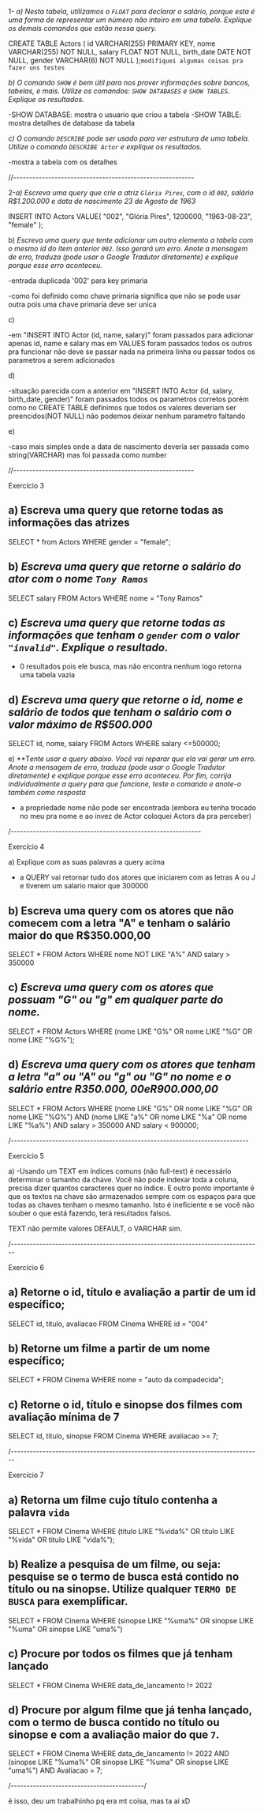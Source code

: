 1-
*a) Nesta tabela, utilizamos o `FLOAT` para declarar o salário, porque esta é uma forma de representar um número não inteiro em uma tabela. Explique os demais comandos que estão nessa query.*

CREATE TABLE Actors (
	id VARCHAR(255) PRIMARY KEY,
    nome VARCHAR(255) NOT NULL,
    salary FLOAT NOT NULL,
    birth_date DATE NOT NULL,
    gender VARCHAR(6) NOT NULL
);`modifiquei algumas coisas pra fazer uns testes`

*b) O comando `SHOW` é bem útil para nos prover informações sobre bancos, tabelas, e mais. Utilize os comandos: `SHOW DATABASES` e `SHOW TABLES`. Explique os resultados.*

-SHOW DATABASE: mostra o usuario que criou a tabela
-SHOW TABLE: mostra detalhes de database da tabela

*c) O comando `DESCRIBE` pode ser usado para ver estrutura de uma tabela. Utilize o comando  `DESCRIBE Actor` e explique os resultados.*

-mostra a tabela com os detalhes



//---------------------------------------------------------




2-*a) Escreva uma query que crie a atriz `Glória Pires`, com o id `002`, salário R$1.200.000 e data de nascimento 23 de Agosto de 1963*

INSERT INTO Actors
VALUE(
	"002",
    "Glória Pires",
    1200000,
    "1963-08-23",
    "female"
);

b) *Escreva uma query que tente adicionar um outro elemento a tabela com o mesmo id do item anterior `002`. Isso gerará um erro. Anote a mensagem de erro, traduza (pode usar o Google Tradutor diretamente) e explique porque esse erro aconteceu.*

-entrada duplicada '002' para key primaria 

-como foi definido como chave primaria significa que não se pode usar outra pois uma chave primaria deve ser unica

c)

-em "INSERT INTO Actor (id, name, salary)" foram passados para adicionar apenas id, name e salary mas em VALUES foram passados todos os outros pra funcionar não deve se passar nada na primeira linha ou passar todos os parametros a serem adicionados

d)

-situação parecida com a anterior em "INSERT INTO Actor (id, salary, birth_date, gender)"
foram passados todos os parametros corretos porém como no CREATE TABLE definimos que
todos os valores deveriam ser preencidos(NOT NULL) não podemos deixar nenhum parametro faltando

e) 

-caso mais simples onde a data de nascimento deveria ser passada como string(VARCHAR) 
mas foi passada como number



//---------------------------------------------------------


Exercício 3

a) Escreva uma query que retorne todas as informações das atrizes
-
SELECT * from Actors
WHERE gender = "female";

b) *Escreva uma query que retorne o salário do ator com o nome `Tony Ramos`*
-
SELECT salary FROM Actors
WHERE nome = "Tony Ramos"

c) *Escreva uma query que retorne todas as informações que tenham o `gender` com o valor `"invalid"`. Explique o resultado.*
-
- 0 resultados pois ele busca, mas não encontra nenhum logo retorna uma tabela vazia

d) *Escreva uma query que retorne o id, nome e salário de todos que tenham o salário com o valor máximo de R$500.000*
-
SELECT id, nome, salary FROM Actors
WHERE salary <=500000;

e) **T*ente usar a query abaixo. Você vai reparar que ela vai gerar um erro. Anote a mensagem de erro, traduza (pode usar o Google Tradutor diretamente) e explique porque esse erro aconteceu. Por fim, corrija individualmente a query para que funcione, teste o comando e anote-o também como resposta*

- a propriedade nome não pode ser encontrada (embora eu tenha trocado no meu pra nome e ao invez de Actor coloquei Actors da pra perceber)


/------------------------------------------------------------

Exercício 4


a) Explique com as suas palavras a query acima

- a QUERY vai retornar tudo dos atores que iniciarem com as letras A ou J e tiverem um salario maior que 300000

b) Escreva uma query com os atores que não comecem com a letra "A" e tenham o salário maior do que R$350.000,00
-
SELECT * FROM Actors
WHERE nome NOT LIKE "A%" AND salary > 350000


c) *Escreva uma query com os atores que possuam "G" ou "g" em qualquer parte do nome.*
-

SELECT * FROM Actors
WHERE (nome LIKE "G%" OR nome LIKE "%G" OR nome LIKE "%G%");


d) *Escreva uma query com os atores que tenham a letra "a" ou "A" ou "g" ou "G" no nome e o salário entre R$350.000,00 e R$900.000,00*
-

SELECT * FROM Actors
WHERE (nome LIKE "G%" OR nome LIKE "%G" OR nome LIKE "%G%") AND 
(nome LIKE "a%" OR nome LIKE "%a" OR nome LIKE "%a%") AND
salary > 350000 AND salary < 900000;


/---------------------------------------------------------------------------

Exercício 5

a)
-Usando um TEXT em índices comuns (não full-text) é necessário determinar o tamanho da chave. Você não pode indexar toda a coluna, precisa dizer quantos caracteres quer no índice. E outro ponto importante é que os textos na chave são armazenados sempre com os espaços para que todas as chaves tenham o mesmo tamanho. Isto é ineficiente e se você não souber o que está fazendo, terá resultados falsos.

TEXT não permite valores DEFAULT, o VARCHAR sim.

/-------------------------------------------------------------------------------

Exercício 6

a) Retorne o id, título e avaliação a partir de um id específico;   
-
SELECT id, titulo, avaliacao FROM Cinema
WHERE id = "004"

b) Retorne um filme a partir de um nome específico;
-
SELECT * FROM Cinema
WHERE nome = "auto da compadecida";

c) Retorne o id, título e sinopse dos filmes com avaliação mínima de 7
-
SELECT id, titulo, sinopse FROM Cinema
WHERE avaliacao >= 7;

/-------------------------------------------------------------------------------

Exercício 7

a) Retorna um filme cujo título contenha a palavra `vida`
-
SELECT * FROM Cinema
WHERE (titulo LIKE "%vida%" OR titulo LIKE "%vida"  OR titulo LIKE "vida%");

b) Realize a pesquisa de um filme, ou seja: pesquise se o termo de busca está contido no título ou na sinopse. Utilize qualquer `TERMO DE BUSCA` para exemplificar.
-
SELECT * FROM Cinema
WHERE (sinopse LIKE "%uma%" OR sinopse LIKE "%uma"  OR sinopse LIKE "uma%")

c) Procure por todos os filmes que já tenham lançado
-
SELECT * FROM Cinema
WHERE  data_de_lancamento != 2022

d) Procure por algum filme que já tenha lançado, com o termo de busca contido no título ou sinopse e com a avaliação maior do que `7`.
-
SELECT * FROM Cinema
WHERE data_de_lancamento != 2022 AND (sinopse LIKE "%uma%" OR sinopse LIKE "%uma"  OR sinopse LIKE "uma%")
AND Avaliacao = 7;


/------------------------------------------/

é isso, deu um trabalhinho pq era mt coisa, mas ta ai xD